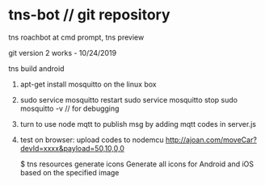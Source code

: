 # tns-bot // git repository
tns roachbot
at cmd prompt, tns preview

git version 2 works - 10/24/2019

tns build android

1. apt-get install mosquitto on the linux box
2. sudo service mosquitto restart
    sudo service mosquitto stop
    sudo mosquitto -v   // for debugging
3. turn to use node mqtt to publish msg by adding mqtt codes in server.js
4. test on browser: 
    upload codes to nodemcu
     http://ajoan.com/moveCar?devId=xxxx&payload=50,10,0,0


   $ tns resources generate icons <Path to image>	Generate all icons for Android and iOS based on the specified image

